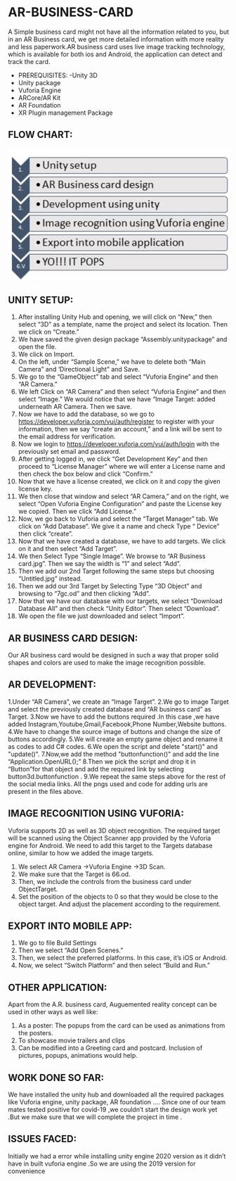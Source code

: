 
# AR-BUSINESS-CARD
A Simple business card might not have all the information related to you, but in an AR Business card, we get more detailed information with more reality and less paperwork.AR business card uses live image tracking technology, which is available for both ios and Android, the application can detect and track the card.

- PREREQUISITES:
 -Unity 3D
- Unity package
- Vuforia Engine
-  ARCore/AR Kit
- AR Foundation
- XR Plugin management Package

## FLOW CHART:
![](Flowchart.jpeg)
                          
## UNITY SETUP:
1. After installing Unity Hub and opening, we will click on “New,” then select “3D” as a template, name the project and select its location. Then we click on “Create.”
2. We have saved the given design package “Assembly.unitypackage” and open the file.
3. We click on Import.
4. On the left, under “Sample Scene,” we have to delete both “Main Camera” and ‘Directional Light” and Save.
5. We go to the “GameObject” tab and select “Vuforia Engine” and then “AR Camera.”
6. We left Click on “AR Camera” and then select “Vuforia Engine” and then select “Image.” We would notice that we have “Image Target: added underneath AR Camera. Then we save.
7. Now we have to add the database, so we go to https://developer.vuforia.com/vui/auth/register to register with your information, then we say “create an account,” and a link will be sent to the email address for verification. 
8. Now we login to https://developer.vuforia.com/vui/auth/login with the previously set email and password.
9. After getting logged in, we click “Get Development Key” and then proceed to “License Manager” where we will enter a License name and then check the box below and click “Confirm.”
10. Now that we have a license created, we click on it and copy the given license key.
11. We then close that window and select “AR Camera,” and on the right, we select “Open Vuforia Engine Configuration” and paste the License key we copied. Then we click “Add License.”
12. Now, we go back to Vuforia and select the “Target Manager” tab. We click on “Add Database”. We give it a name and check Type “ Device” then click “create”.
13. Now that we have created a database, we have to add targets. We click on it and then select “Add Target”.
14. We then Select Type “Single Image”. We browse to “AR Business card.jpg”. Then we say the width is “1” and select “Add”.
15. Then we add our 2nd Target following the same steps but choosing “Untitled.jpg” instead.
16. Then we add our 3rd Target by Selecting Type “3D Object” and browsing to “7gc.od” and then clicking “Add”.
17. Now that we have our database with our targets, we select “Download Database All” and then check “Unity Editor”. Then select “Download”.
18. We open the file we just downloaded and select “Import”.



## AR BUSINESS CARD DESIGN:  
Our AR business card would be designed in such a way that proper solid shapes and colors are used to make the image recognition possible. 
## AR DEVELOPMENT:
1.Under “AR Camera”, we create an “Image Target”.
2.We go to image Target and select the previously created database and “AR business card” as Target.
3.Now we have to add the buttons required .In this case ,we have added Instagram,Youtube,Gmail,Facebook,Phone Number,Website buttons.
4.We have to change the source image of buttons and change the size of buttons accordingly.
5.We will create an empty game object and rename it as codes to add C# codes.
6.We open the script and delete "start()" and "update()".
7.Now,we add the method "buttonfunction()" and add the line  “Application.OpenURL();”
8.Then we pick the script and drop it in “Button”for that object and add the required link by selecting button3d.buttonfunction .
9.We repeat the same steps above for the rest of the social media links.
All the pngs used and code for adding urls are present in the files above.
 
## IMAGE RECOGNITION USING VUFORIA:
Vuforia supports 2D as well as 3D object recognition. The required target will be scanned using the Object Scanner app provided by the Vuforia engine for Android. We need to add this target to the Targets database online, similar to how we added the image targets.
1. We select AR Camera ->Vuforia Engine ->3D Scan.
2. We make sure that the Target is 66.od.
3. Then, we include the controls from the business card under ObjectTarget.
4. Set the position of the objects to 0 so that they would be close to the object target. And adjust the placement according to the requirement.

## EXPORT INTO MOBILE APP:
1. We go to file  Build Settings
2. Then we select “Add Open Scenes.”
3. Then, we select the preferred platforms. In this case, it’s iOS or Android.
4. Now, we select “Switch Platform” and then select “Build and Run.”

## OTHER APPLICATION:
Apart from the A.R. business card, Auguemented reality concept can be used in other ways as well like:
1. As a poster: The popups from the card can be used as animations from the posters.
2. To showcase movie trailers and clips 
3. Can be modified into a Greeting card and postcard. Inclusion of pictures, popups, animations would help.
## WORK DONE SO FAR:
We have installed the unity hub and downloaded all the required packages like Vuforia engine, unity package,  AR foundation …. 
Since one of our team mates tested positive for covid-19 ,we couldn’t start the design work yet .But we make sure that we will complete the project in time .
## ISSUES FACED:
Initially we had a error while installing unity engine 2020 version as it didn’t have in built vuforia engine .So we are using the 2019 version for convenience
